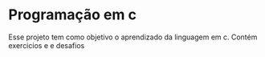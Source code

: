 # Programação em c
Esse projeto tem como objetivo o aprendizado da linguagem em c. Contém exercicios e e desafios 